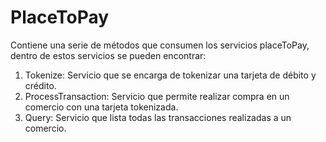 # PlaceToPay


Contiene una serie de métodos que consumen los servicios placeToPay, dentro de estos servicios se pueden encontrar:

1. Tokenize: Servicio que se encarga de tokenizar una tarjeta de débito y crédito. 
2. ProcessTransaction: Servicio que permite realizar compra en un comercio con una tarjeta tokenizada.
3. Query: Servicio que lista todas las transacciones realizadas a un comercio.
